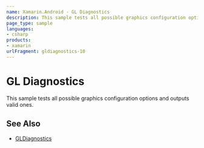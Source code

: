 ```yaml
---
name: Xamarin.Android - GL Diagnostics
description: This sample tests all possible graphics configuration options and outputs valid ones. See Also GLDiagnostics
page_type: sample
languages:
- csharp
products:
- xamarin
urlFragment: gldiagnostics-10
---
```

# GL Diagnostics

This sample tests all possible graphics configuration
options and outputs valid ones.

## See Also
* [GLDiagnostics](https://github.com/xamarin/monodroid-samples/tree/master/GLDiagnostics)
